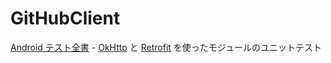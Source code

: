 # GitHubClient

[Android テスト全書](https://peaks.cc/books/android_testing) - [OkHttp](https://square.github.io/okhttp/) と [Retrofit](https://square.github.io/retrofit/) を使ったモジュールのユニットテスト
